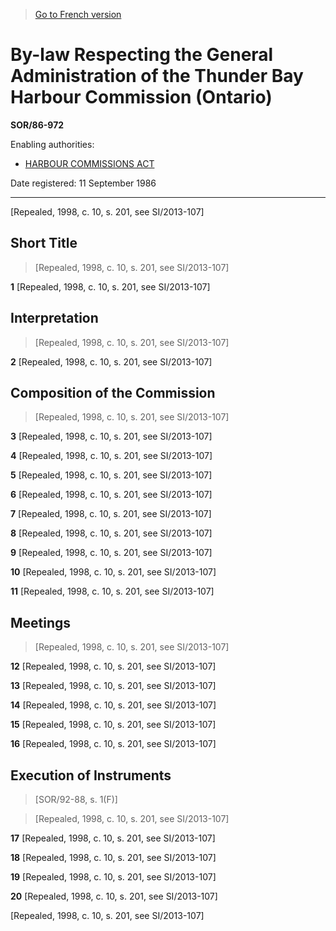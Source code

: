 > [Go to French version](/fr/Règlements/Décrets,%20ordonnances%20et%20règlements%20statutaires/86/972.md)

# By-law Respecting the General Administration of the Thunder Bay Harbour Commission (Ontario)

**SOR/86-972**

Enabling authorities: 
- [HARBOUR COMMISSIONS ACT](/en/Acts/Revised%20Statutes%20of%20Canada/H/H-1.md)

Date registered: 11 September 1986

----------


[Repealed, 1998, c. 10, s. 201, see SI/2013-107]



## Short Title
> [Repealed, 1998, c. 10, s. 201, see SI/2013-107]



**1** [Repealed, 1998, c. 10, s. 201, see SI/2013-107]




## Interpretation
> [Repealed, 1998, c. 10, s. 201, see SI/2013-107]



**2** [Repealed, 1998, c. 10, s. 201, see SI/2013-107]




## Composition of the Commission
> [Repealed, 1998, c. 10, s. 201, see SI/2013-107]



**3** [Repealed, 1998, c. 10, s. 201, see SI/2013-107]



**4** [Repealed, 1998, c. 10, s. 201, see SI/2013-107]



**5** [Repealed, 1998, c. 10, s. 201, see SI/2013-107]



**6** [Repealed, 1998, c. 10, s. 201, see SI/2013-107]



**7** [Repealed, 1998, c. 10, s. 201, see SI/2013-107]



**8** [Repealed, 1998, c. 10, s. 201, see SI/2013-107]



**9** [Repealed, 1998, c. 10, s. 201, see SI/2013-107]



**10** [Repealed, 1998, c. 10, s. 201, see SI/2013-107]



**11** [Repealed, 1998, c. 10, s. 201, see SI/2013-107]




## Meetings
> [Repealed, 1998, c. 10, s. 201, see SI/2013-107]



**12** [Repealed, 1998, c. 10, s. 201, see SI/2013-107]



**13** [Repealed, 1998, c. 10, s. 201, see SI/2013-107]



**14** [Repealed, 1998, c. 10, s. 201, see SI/2013-107]



**15** [Repealed, 1998, c. 10, s. 201, see SI/2013-107]



**16** [Repealed, 1998, c. 10, s. 201, see SI/2013-107]




## Execution of Instruments
> [SOR/92-88, s. 1(F)]

> [Repealed, 1998, c. 10, s. 201, see SI/2013-107]



**17** [Repealed, 1998, c. 10, s. 201, see SI/2013-107]



**18** [Repealed, 1998, c. 10, s. 201, see SI/2013-107]



**19** [Repealed, 1998, c. 10, s. 201, see SI/2013-107]



**20** [Repealed, 1998, c. 10, s. 201, see SI/2013-107]


[Repealed, 1998, c. 10, s. 201, see SI/2013-107]


